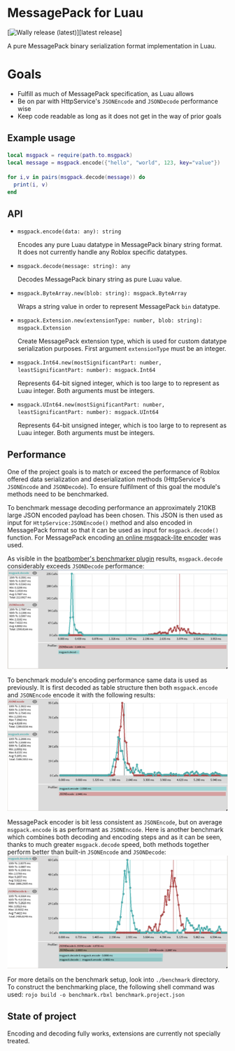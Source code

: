 <!-- Project links ->>
[latest release]: https://github.com/cipharius/msgpack-luau/releases/latest

<!-- Images -->
[shield wally release]: https://img.shields.io/endpoint?url=https://runkit.io/clockworksquirrel/wally-version-shield/branches/master/cipharius/msgpack-luau&color=blue&label=wally&style=flat

# MessagePack for Luau

[![Wally release (latest)][shield wally release]][latest release]

A pure MessagePack binary serialization format implementation in Luau.

# Goals

* Fulfill as much of MessagePack specification, as Luau allows
* Be on par with HttpService's `JSONEncode` and `JSONDecode` performance wise
* Keep code readable as long as it does not get in the way of prior goals

## Example usage

```lua
local msgpack = require(path.to.msgpack)
local message = msgpack.encode({"hello", "world", 123, key="value"})

for i,v in pairs(msgpack.decode(message)) do
  print(i, v)
end
```

## API

* `msgpack.encode(data: any): string`

  Encodes any pure Luau datatype in MessagePack binary string format.
  It does not currently handle any Roblox specific datatypes.

* `msgpack.decode(message: string): any`

  Decodes MessagePack binary string as pure Luau value.

* `msgpack.ByteArray.new(blob: string): msgpack.ByteArray`

  Wraps a string value in order to represent MessagePack `bin` datatype.

* `msgpack.Extension.new(extensionType: number, blob: string): msgpack.Extension`

  Create MessagePack extension type, which is used for custom datatype serialization purposes.
  First argument `extensionType` must be an integer.

* `msgpack.Int64.new(mostSignificantPart: number, leastSignificantPart: number): msgpack.Int64`

  Represents 64-bit signed integer, which is too large to to represent as Luau integer.
  Both arguments must be integers.

* `msgpack.UInt64.new(mostSignificantPart: number, leastSignificantPart: number): msgpack.UInt64`

  Represents 64-bit unsigned integer, which is too large to to represent as Luau integer.
  Both arguments must be integers.

## Performance

One of the project goals is to match or exceed the performance of Roblox offered data serialization and deserialization methods (HttpService's `JSONEncode` and `JSONDecode`).
To ensure fulfilment of this goal the module's methods need to be benchmarked.

To benchmark message decoding performance an approximately 210KB large JSON encoded payload has been chosen.
This JSON is then used as input for `HttpService:JSONEncode()` method and also encoded in MessagePack format so that it can be used as input for `msgpack.decode()` function.
For MessagePack encoding [an online msgpack-lite encoder](https://kawanet.github.io/msgpack-lite/) was used.

As visible in the [boatbomber's benchmarker plugin](https://devforum.roblox.com/t/benchmarker-plugin-compare-function-speeds-with-graphs-percentiles-and-more/829912) results, `msgpack.decode` considerably exceeds `JSONDecode` performance:
![Figure with JSONDecode and msgpack.decode benchmark results](./assets/decode-benchmark.png)

To benchmark module's encoding performance same data is used as previously.
It is first decoded as table structure then both `msgpack.encode` and `JSONEncode` encode it with the following results:
![Figure with JSONEncode and msgpack.encode benchmark results](./assets/encode-benchmark.png)

MessagePack encoder is bit less consistent as `JSONEncode`, but on average `msgpack.encode` is as performant as `JSONEncode`.
Here is another benchmark which combines both decoding and encoding steps and as it can be seen, thanks to much greater `msgpack.decode` speed, both methods together perform better than built-in `JSONEncode` and `JSONDecode`:
![Figure with "JSONEncode & JSONDecode" and "msgpack.encode & msgpack.decode" benchmark results](./assets/decode-encode-benchmark.png)

For more details on the benchmark setup, look into `./benchmark` directory.
To construct the benchmarking place, the following shell command was used: `rojo build -o benchmark.rbxl benchmark.project.json`

## State of project

Encoding and decoding fully works, extensions are currently not specially treated.
